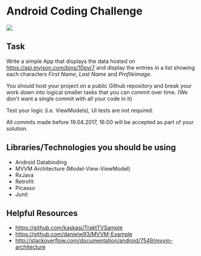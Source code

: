 # Android Coding Challenge
![](http://i.imgur.com/aqf4iWN.png)
## Task
Write a simple App that displays the data hosted on https://api.myjson.com/bins/10pvr7 and display the entries in a list showing each characters *First Name*, *Last Name* and *Profileimage*.

You should host your project on a public Github repository and break your work down into logical smaller tasks that you can commit over time. 
(We don't want a single commit with all your code in it)

Test your logic (i.e. ViewModels), UI tests are not required.

All commits made before 19.04.2017, 16:00 will be accepted as part of your solution.

## Libraries/Technologies you should be using
* Android Databinding
* MVVM Architecture (Model-View-ViewModel)
* RxJava
* Retrofit
* Picasso
* Junit

## Helpful Resources
* https://github.com/kaskasi/TraktTVSample
* https://github.com/danielw93/MVVM-Example
* http://stackoverflow.com/documentation/android/7549/mvvm-architecture
